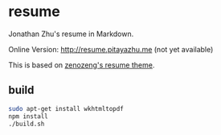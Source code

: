 # resume

Jonathan Zhu's resume in Markdown.

Online Version: http://resume.pitayazhu.me (not yet available)

This is based on [zenozeng's resume theme](https://github.com/zenozeng/resume).

## build

```bash
sudo apt-get install wkhtmltopdf
npm install
./build.sh
```
